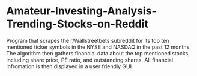 # Amateur-Investing-Analysis-Trending-Stocks-on-Reddit
Program that scrapes the r/Wallstreetbets subreddit for its top ten mentioned ticker symbols in the NYSE and NASDAQ in the past 12 months. The algorithm then gathers financial data about the top mentioned stocks, including share price, PE ratio, and outstanding shares. All financial infromation is then displayed in a user friendly GUI

